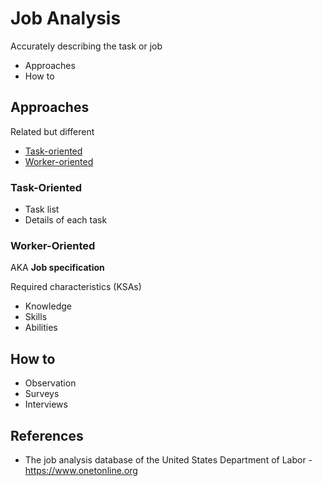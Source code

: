 # Job Analysis

Accurately describing the task or job

- Approaches
- How to

## Approaches

Related but different

- [Task-oriented](#task-oriented)
- [Worker-oriented](#worker-oriented)

### Task-Oriented

- Task list
- Details of each task

### Worker-Oriented

AKA **Job specification**

Required characteristics (KSAs)

- Knowledge
- Skills
- Abilities

## How to

- Observation
- Surveys
- Interviews

## References

- The job analysis database of the United States Department of Labor - https://www.onetonline.org